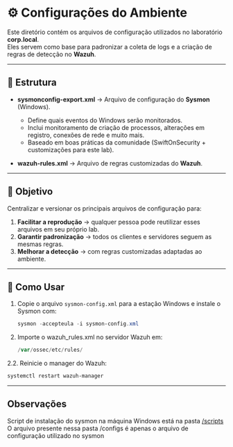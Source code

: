 # ⚙️ Configurações do Ambiente

Este diretório contém os arquivos de configuração utilizados no laboratório **corp.local**.  
Eles servem como base para padronizar a coleta de logs e a criação de regras de detecção no **Wazuh**.

---

## 📂 Estrutura

- **sysmonconfig-export.xml** → Arquivo de configuração do **Sysmon** (Windows).  
  - Define quais eventos do Windows serão monitorados.  
  - Inclui monitoramento de criação de processos, alterações em registro, conexões de rede e muito mais.  
  - Baseado em boas práticas da comunidade (SwiftOnSecurity + customizações para este lab).  

- **wazuh-rules.xml** → Arquivo de regras customizadas do **Wazuh**.    

---

## 🎯 Objetivo

Centralizar e versionar os principais arquivos de configuração para:  
1. **Facilitar a reprodução** → qualquer pessoa pode reutilizar esses arquivos em seu próprio lab.  
2. **Garantir padronização** → todos os clientes e servidores seguem as mesmas regras.  
3. **Melhorar a detecção** → com regras customizadas adaptadas ao ambiente.  

---

## 📌 Como Usar

1. Copie o arquivo `sysmon-config.xml` para a estação Windows e instale o Sysmon com:  
   ```powershell
   sysmon -accepteula -i sysmon-config.xml
   
2. Importe o wazuh_rules.xml no servidor Wazuh em:
   ```powershell
   /var/ossec/etc/rules/

2.2. Reinicie o manager do Wazuh:
   ```powershell
   systemctl restart wazuh-manager
   ```

---

## Observações

Script de instalação do sysmon na máquina Windows está na pasta [/scripts](../scripts)
O arquivo presente nessa pasta /configs é apenas o arquivo de configuração utilizado no sysmon
